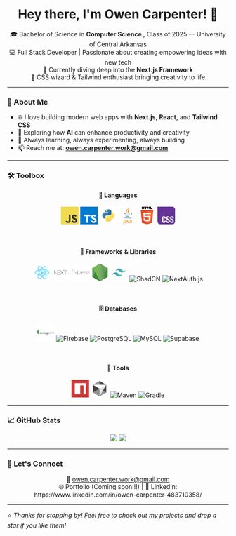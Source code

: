 <h1 align="center">Hey there, I'm Owen Carpenter! 👋</h1>

<p align="center">
  🎓 Bachelor of Science in <strong> Computer Science </strong>, Class of 2025 — University of Central Arkansas <br />
  💻 Full Stack Developer | Passionate about creating empowering ideas with new tech <br />
  🌱 Currently diving deep into the <strong>Next.js Framework</strong> <br />
  🎨 CSS wizard & Tailwind enthusiast bringing creativity to life
</p>

---

### 🚀 About Me

- 🌐 I love building modern web apps with **Next.js**, **React**, and **Tailwind CSS**
- 🤖 Exploring how **AI** can enhance productivity and creativity
- 🧠 Always learning, always experimenting, always building
- 📫 Reach me at: **owen.carpenter.work@gmail.com**

---

### 🛠️ Toolbox

<h4 align="center">🧠 Languages</h4>
<p align="center">
  <img src="https://raw.githubusercontent.com/github/explore/main/topics/javascript/javascript.png" alt="JavaScript" width="40"/>
  <img src="https://raw.githubusercontent.com/github/explore/main/topics/typescript/typescript.png" alt="TypeScript" width="40"/>
  <img src="https://raw.githubusercontent.com/github/explore/main/topics/python/python.png" alt="Python" width="40"/>
  <img src="https://raw.githubusercontent.com/github/explore/main/topics/java/java.png" alt="Java" width="40"/>
  <img src="https://raw.githubusercontent.com/github/explore/main/topics/html/html.png" alt="HTML5" width="40"/>
  <img src="https://raw.githubusercontent.com/github/explore/main/topics/css/css.png" alt="CSS" width="40"/>
</p>  
&nbsp;
<h4 align="center">🧰 Frameworks & Libraries</h4>
<p align="center">
  <img src="https://raw.githubusercontent.com/github/explore/main/topics/react/react.png" alt="React" width="40"/>
  <img src="https://raw.githubusercontent.com/github/explore/main/topics/nextjs/nextjs.png" alt="Next.js" width="40"/>
  <img src="https://raw.githubusercontent.com/github/explore/main/topics/express/express.png" alt="Express.js" width="40"/>
  <img src="https://raw.githubusercontent.com/github/explore/main/topics/nodejs/nodejs.png" alt="Node.js" width="40"/>
  <img src="https://raw.githubusercontent.com/github/explore/main/topics/tailwind/tailwind.png" alt="Tailwind CSS" width="40"/>
  <img src="https://avatars.githubusercontent.com/u/139895814?s=200&v=4" alt="ShadCN" width="40"/> <!-- ShadCN icon -->
  <img src="https://next-auth.js.org/img/logo/logo-sm.png" alt="NextAuth.js" width="40"/> <!-- NextAuth icon -->
</p>
&nbsp;
<h4 align="center">🗄️ Databases</h4>
<p align="center">
  <img src="https://raw.githubusercontent.com/github/explore/main/topics/mongodb/mongodb.png" alt="MongoDB" width="40"/>
  <img src="https://firebase.google.com/static/images/brand-guidelines/logo-vertical.png" alt="Firebase" width="40"/>
  <img src="https://www.vectorlogo.zone/logos/postgresql/postgresql-icon.svg" alt="PostgreSQL" width="40"/>
  <img src="https://www.vectorlogo.zone/logos/mysql/mysql-icon.svg" alt="MySQL" width="40"/>
  <img src="https://www.vectorlogo.zone/logos/supabase/supabase-icon.svg" alt="Supabase" width="40"/>
</p>
&nbsp;
<h4 align="center">🔧 Tools</h4>
<p align="center">
  <img src="https://raw.githubusercontent.com/github/explore/main/topics/npm/npm.png" alt="NPM" width="40"/>
  <img src="https://github.com/vscode-icons/vscode-icons/blob/master/icons/file_type_cursorrules.svg" alt="NPM" width="40"/>
  <img src="https://www.vectorlogo.zone/logos/apache_maven/apache_maven-icon.svg" alt="Maven" width="40"/>
  <img src="https://www.vectorlogo.zone/logos/gradle/gradle-icon.svg" alt="Gradle" width="40"/>
</p>


---


### 📈 GitHub Stats

<p align="center">
  <img src="https://github-readme-stats.vercel.app/api?username=owen-carpenter&show_icons=true&theme=radical" width="450"/>
  <img src="https://github-readme-stats.vercel.app/api/top-langs/?username=owen-carpenter&layout=compact&theme=radical" width="380"/>
</p>

---

### 🔗 Let's Connect

<p align="center">
  📧 <a href="mailto:owen.carpenter.work@gmail.com">owen.carpenter.work@gmail.com</a> <br />
  🌐 Portfolio (Coming soon!!!) | 💼 LinkedIn: https://www.linkedin.com/in/owen-carpenter-483710358/
</p>

---

⭐ *Thanks for stopping by! Feel free to check out my projects and drop a star if you like them!*

